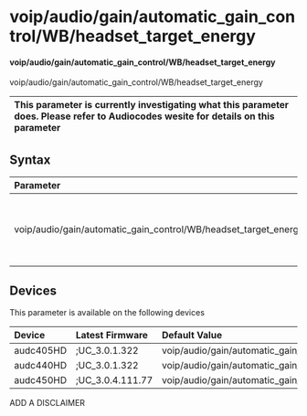 ﻿---
description: voip/audio/gain/automatic_gain_control/WB/headset_target_energy
search: false
---

# voip/audio/gain/automatic_gain_control/WB/headset_target_energy

#### voip/audio/gain/automatic_gain_control/WB/headset_target_energy

voip/audio/gain/automatic_gain_control/WB/headset_target_energy


| This parameter is currently investigating what this parameter does. Please refer to Audiocodes wesite for details on this parameter | 
| :--- |

## Syntax
| Parameter | Syntax |
| :--- | :--- |
|voip/audio/gain/automatic_gain_control/WB/headset_target_energy | {% raw %} undefined {% endraw %}|

## Devices
This parameter is available on the following devices

| Device | Latest Firmware | Default Value |
|:---|:---|:---|
| audc405HD | ;UC_3.0.1.322 | voip/audio/gain/automatic_gain_control/WB/headset_target_energy=-16 
| audc440HD | ;UC_3.0.1.322 | voip/audio/gain/automatic_gain_control/WB/headset_target_energy=-16 
| audc450HD | ;UC_3.0.4.111.77 | voip/audio/gain/automatic_gain_control/WB/headset_target_energy=-16 

ADD A DISCLAIMER
